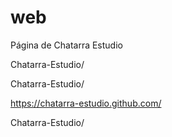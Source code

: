 # web
Página de Chatarra Estudio

Chatarra-Estudio/

Chatarra-Estudio/

https://chatarra-estudio.github.com/

Chatarra-Estudio/
